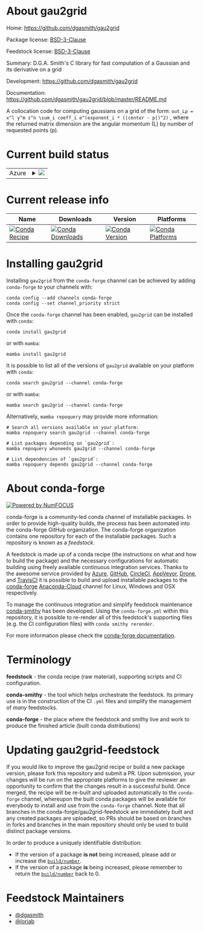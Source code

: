 About gau2grid
==============

Home: https://github.com/dgasmith/gau2grid

Package license: [BSD-3-Clause](https://opensource.org/licenses/BSD-3-Clause)

Feedstock license: [BSD-3-Clause](https://github.com/conda-forge/gau2grid-feedstock/blob/main/LICENSE.txt)

Summary: D.G.A. Smith's C library for fast computation of a Gaussian and its derivative on a grid

Development: https://github.com/dgasmith/gau2grid

Documentation: https://github.com/dgasmith/gau2grid/blob/master/README.md

A collocation code for computing gaussians on a grid of the form: ``` out_Lp = x^l y^m z^n \sum_i coeff_i e^(exponent_i * (|center - p|)^2) ``` , where the returned matrix dimension are the angular momentum (L) by number of requested points (p).


Current build status
====================


<table>
    
  <tr>
    <td>Azure</td>
    <td>
      <details>
        <summary>
          <a href="https://dev.azure.com/conda-forge/feedstock-builds/_build/latest?definitionId=11610&branchName=main">
            <img src="https://dev.azure.com/conda-forge/feedstock-builds/_apis/build/status/gau2grid-feedstock?branchName=main">
          </a>
        </summary>
        <table>
          <thead><tr><th>Variant</th><th>Status</th></tr></thead>
          <tbody><tr>
              <td>linux_64</td>
              <td>
                <a href="https://dev.azure.com/conda-forge/feedstock-builds/_build/latest?definitionId=11610&branchName=main">
                  <img src="https://dev.azure.com/conda-forge/feedstock-builds/_apis/build/status/gau2grid-feedstock?branchName=main&jobName=linux&configuration=linux%20linux_64_" alt="variant">
                </a>
              </td>
            </tr><tr>
              <td>osx_64</td>
              <td>
                <a href="https://dev.azure.com/conda-forge/feedstock-builds/_build/latest?definitionId=11610&branchName=main">
                  <img src="https://dev.azure.com/conda-forge/feedstock-builds/_apis/build/status/gau2grid-feedstock?branchName=main&jobName=osx&configuration=osx%20osx_64_" alt="variant">
                </a>
              </td>
            </tr><tr>
              <td>osx_arm64</td>
              <td>
                <a href="https://dev.azure.com/conda-forge/feedstock-builds/_build/latest?definitionId=11610&branchName=main">
                  <img src="https://dev.azure.com/conda-forge/feedstock-builds/_apis/build/status/gau2grid-feedstock?branchName=main&jobName=osx&configuration=osx%20osx_arm64_" alt="variant">
                </a>
              </td>
            </tr><tr>
              <td>win_64</td>
              <td>
                <a href="https://dev.azure.com/conda-forge/feedstock-builds/_build/latest?definitionId=11610&branchName=main">
                  <img src="https://dev.azure.com/conda-forge/feedstock-builds/_apis/build/status/gau2grid-feedstock?branchName=main&jobName=win&configuration=win%20win_64_" alt="variant">
                </a>
              </td>
            </tr>
          </tbody>
        </table>
      </details>
    </td>
  </tr>
</table>

Current release info
====================

| Name | Downloads | Version | Platforms |
| --- | --- | --- | --- |
| [![Conda Recipe](https://img.shields.io/badge/recipe-gau2grid-green.svg)](https://anaconda.org/conda-forge/gau2grid) | [![Conda Downloads](https://img.shields.io/conda/dn/conda-forge/gau2grid.svg)](https://anaconda.org/conda-forge/gau2grid) | [![Conda Version](https://img.shields.io/conda/vn/conda-forge/gau2grid.svg)](https://anaconda.org/conda-forge/gau2grid) | [![Conda Platforms](https://img.shields.io/conda/pn/conda-forge/gau2grid.svg)](https://anaconda.org/conda-forge/gau2grid) |

Installing gau2grid
===================

Installing `gau2grid` from the `conda-forge` channel can be achieved by adding `conda-forge` to your channels with:

```
conda config --add channels conda-forge
conda config --set channel_priority strict
```

Once the `conda-forge` channel has been enabled, `gau2grid` can be installed with `conda`:

```
conda install gau2grid
```

or with `mamba`:

```
mamba install gau2grid
```

It is possible to list all of the versions of `gau2grid` available on your platform with `conda`:

```
conda search gau2grid --channel conda-forge
```

or with `mamba`:

```
mamba search gau2grid --channel conda-forge
```

Alternatively, `mamba repoquery` may provide more information:

```
# Search all versions available on your platform:
mamba repoquery search gau2grid --channel conda-forge

# List packages depending on `gau2grid`:
mamba repoquery whoneeds gau2grid --channel conda-forge

# List dependencies of `gau2grid`:
mamba repoquery depends gau2grid --channel conda-forge
```


About conda-forge
=================

[![Powered by
NumFOCUS](https://img.shields.io/badge/powered%20by-NumFOCUS-orange.svg?style=flat&colorA=E1523D&colorB=007D8A)](https://numfocus.org)

conda-forge is a community-led conda channel of installable packages.
In order to provide high-quality builds, the process has been automated into the
conda-forge GitHub organization. The conda-forge organization contains one repository
for each of the installable packages. Such a repository is known as a *feedstock*.

A feedstock is made up of a conda recipe (the instructions on what and how to build
the package) and the necessary configurations for automatic building using freely
available continuous integration services. Thanks to the awesome service provided by
[Azure](https://azure.microsoft.com/en-us/services/devops/), [GitHub](https://github.com/),
[CircleCI](https://circleci.com/), [AppVeyor](https://www.appveyor.com/),
[Drone](https://cloud.drone.io/welcome), and [TravisCI](https://travis-ci.com/)
it is possible to build and upload installable packages to the
[conda-forge](https://anaconda.org/conda-forge) [Anaconda-Cloud](https://anaconda.org/)
channel for Linux, Windows and OSX respectively.

To manage the continuous integration and simplify feedstock maintenance
[conda-smithy](https://github.com/conda-forge/conda-smithy) has been developed.
Using the ``conda-forge.yml`` within this repository, it is possible to re-render all of
this feedstock's supporting files (e.g. the CI configuration files) with ``conda smithy rerender``.

For more information please check the [conda-forge documentation](https://conda-forge.org/docs/).

Terminology
===========

**feedstock** - the conda recipe (raw material), supporting scripts and CI configuration.

**conda-smithy** - the tool which helps orchestrate the feedstock.
                   Its primary use is in the construction of the CI ``.yml`` files
                   and simplify the management of *many* feedstocks.

**conda-forge** - the place where the feedstock and smithy live and work to
                  produce the finished article (built conda distributions)


Updating gau2grid-feedstock
===========================

If you would like to improve the gau2grid recipe or build a new
package version, please fork this repository and submit a PR. Upon submission,
your changes will be run on the appropriate platforms to give the reviewer an
opportunity to confirm that the changes result in a successful build. Once
merged, the recipe will be re-built and uploaded automatically to the
`conda-forge` channel, whereupon the built conda packages will be available for
everybody to install and use from the `conda-forge` channel.
Note that all branches in the conda-forge/gau2grid-feedstock are
immediately built and any created packages are uploaded, so PRs should be based
on branches in forks and branches in the main repository should only be used to
build distinct package versions.

In order to produce a uniquely identifiable distribution:
 * If the version of a package **is not** being increased, please add or increase
   the [``build/number``](https://docs.conda.io/projects/conda-build/en/latest/resources/define-metadata.html#build-number-and-string).
 * If the version of a package **is** being increased, please remember to return
   the [``build/number``](https://docs.conda.io/projects/conda-build/en/latest/resources/define-metadata.html#build-number-and-string)
   back to 0.

Feedstock Maintainers
=====================

* [@dgasmith](https://github.com/dgasmith/)
* [@loriab](https://github.com/loriab/)

